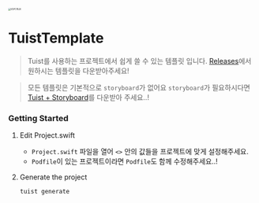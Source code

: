 <img src="https://user-images.githubusercontent.com/67373938/133176719-711f98d5-7b03-471d-a9ba-f8c8f2b29868.jpg" alt="VGPCfBJX" style="zoom:30%;" />

# TuistTemplate

> Tuist를 사용하는 프로젝트에서 쉽게 쓸 수 있는 템플릿 입니다.
> [Releases](https://github.com/kimxwan0319/TuistTemplate/releases)에서 원하시는 템플릿을 다운받아주세요!

> 모든 템플릿은 기본적으로 `storyboard`가 없어요
> `storyboard`가 필요하시다면 [Tuist + Storyboard]()를 다운받아 주세요..!


### Getting Started

1. Edit Project.swift

   * `Project.swift` 파일을 열어 `<>` 안의 값들을 프로젝트에 맞게 설정해주세요.
   * `Podfile`이 있는 프로젝트이라면 `Podfile`도 함께 수정해주세요..!

2. Generate the project

   ```bash
   tuist generate
   ```
